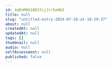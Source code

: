 ```yaml
---
id: 4qRnM8A10EX7cjJrr5eNA3
title: null
slug: "untitled-entry-2024-07-28-at-10-29-37"
about: null
createdAt: null
updatedAt: null
tags: []
thumbnail: null
audio: null
selfAssessment: null
published: false
---
```

